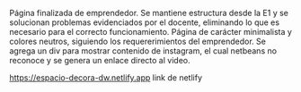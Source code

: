 Página finalizada de emprendedor. Se mantiene estructura desde la E1 y se solucionan problemas evidenciados por el docente, eliminando lo que es necesario para el correcto funcionamiento.
Página de carácter minimalista y colores neutros, siguiendo los requererimientos del emprendedor. Se agrega un div para mostrar contenido de instagram, el cual netbeans no reconoce y se genera un enlace directo al video.

https://espacio-decora-dw.netlify.app link de netlify
